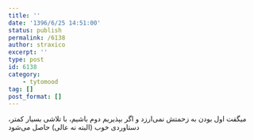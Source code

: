 ```yaml
---
title: ''
date: '1396/6/25 14:51:00'
status: publish
permalink: /6138
author: straxico
excerpt: ''
type: post
id: 6138
category:
    - tytomood
tag: []
post_format: []
---
```

میگفت اول بودن به زحمتش نمی‌ارزد و اگر بپذیریم دوم باشیم، با تلاشی بسیار کمتر، دستاوردی خوب (البته نه عالی) حاصل می‌شود
